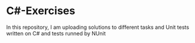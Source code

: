 # C#-Exercises
In this repository, I am uploading solutions to different tasks and Unit tests written on C# and tests runned by NUnit
